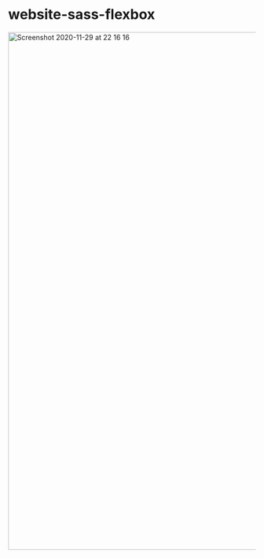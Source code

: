 # website-sass-flexbox

<img width="1051" alt="Screenshot 2020-11-29 at 22 16 16" src="https://user-images.githubusercontent.com/56971352/100553910-5012fb00-3291-11eb-9f10-bf24b9b428ee.png">
